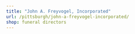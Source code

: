 ```yaml
---
title: "John A. Freyvogel, Incorporated"
url: /pittsburgh/john-a-freyvogel-incorporated/
shop: funeral directors
---
```

